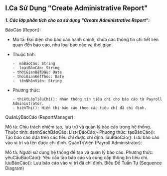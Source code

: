 ## I.Ca Sử Dụng "Create Administrative Report"
***1. Các lớp phân tích cho ca sử dụng "Create Administrative Report":***
  
BáoCáo (Report):

* Mô tả: Đại diện cho báo cáo hành chính, chứa các thông tin chi tiết liên quan đến báo cáo, như loại báo cáo và thời gian.
  
* Thuộc tính:

      -  mãBáoCáo: String
      -  loạiBáoCáo: String
      - thờiGianBắtĐầu: Date
      - thờiGianKếtThúc: Date
      -  tênNhânViên: String
      
* Phương thức:
  
      - thiếtLậpTiêuChí(): Nhận thông tin tiêu chí cho báo cáo từ Payroll Administrator.
      - hiểnThị(): Hiển thị báo cáo theo các tiêu chí đã chỉ định.
  
QuảnLýBáoCáo (ReportManager):

Mô tả: Chịu trách nhiệm tạo, lưu trữ và quản lý báo cáo trong hệ thống.
Thuộc tính:
danhSáchBáoCáo: List<BáoCáo>
Phương thức:
tạoBáoCáo(): Tạo báo cáo dựa trên các tiêu chí được chỉ định.
lưuBáoCáo(): Lưu báo cáo vào vị trí và tên được chỉ định.
QuảnTrịViên (Payroll Administrator):

Mô tả: Người sử dụng hệ thống để tạo và quản lý báo cáo.
Phương thức:
yêuCầuBáoCáo(): Yêu cầu tạo báo cáo và cung cấp thông tin tiêu chí.
lưuBáoCáo(): Lưu báo cáo vào vị trí đã chỉ định.
Biểu Đồ Tuần Tự (Sequence Diagram)
